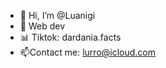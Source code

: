 - 👋 Hi, I’m @Luanigi
- 🌱 Web dev
- 📊 Tiktok: dardania.facts
- 📫Contact me: lurro@icloud.com

<!---
Luanigi/Luanigi is a ✨ special ✨ repository because its `README.md` (this file) appears on your GitHub profile.
You can click the Preview link to take a look at your changes.
--->
